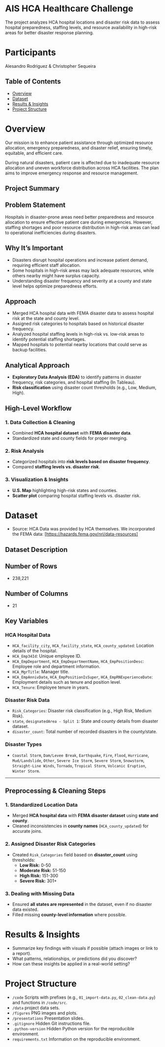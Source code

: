 # AIS HCA Healthcare Challenge
The project analyzes HCA hospital locations and disaster risk data to assess hospital preparedness, staffing levels, and resource availability in high-risk areas for better disaster response planning.

# Participants
Alesandro Rodriguez
&
Christopher Sequeira

## Table of Contents
- [Overview](#Overview)
- [Dataset](#dataset)
- [Results & Insights](#results--insights)
- [Project Structure](#project-structure)

# Overview
Our mission is to enhance patient assistance through optimized resource allocation, emergency preparedness, and disaster relief, ensuring timely, equitable, and efficient care.

During natural disasters, patient care is affected due to inadequate resource allocation and uneven workforce distribution across HCA facilities. The plan aims to improve emergency response and resource management.

## Project Summary  

## Problem Statement  
Hospitals in disaster-prone areas need better preparedness and resource allocation to ensure effective patient care during emergencies. However, staffing shortages and poor resource distribution in high-risk areas can lead to operational inefficiencies during disasters.  

## Why It’s Important  
- Disasters disrupt hospital operations and increase patient demand, requiring efficient staff allocation.  
- Some hospitals in high-risk areas may lack adequate resources, while others nearby might have surplus capacity.  
- Understanding disaster frequency and severity at a county and state level helps optimize preparedness efforts.  

## Approach  
- Merged HCA hospital data with FEMA disaster data to assess hospital risk at the state and county level.  
- Assigned risk categories to hospitals based on historical disaster frequency.  
- Analyzed hospital staffing levels in high-risk vs. low-risk areas to identify potential staffing shortages.  
- Mapped hospitals to potential nearby locations that could serve as backup facilities.  

## Analytical Approach  
- **Exploratory Data Analysis (EDA)** to identify patterns in disaster frequency, risk categories, and hospital staffing (In Tableau).  
- **Risk classification** using disaster count thresholds (e.g., Low, Medium, High).  

## High-Level Workflow  
### 1. Data Collection & Cleaning  
- Combined **HCA hospital dataset** with **FEMA disaster data**.  
- Standardized state and county fields for proper merging.  

### 2. Risk Analysis  
- Categorized hospitals into **risk levels based on disaster frequency**.  
- Compared **staffing levels vs. disaster risk**.  

### 3. Visualization & Insights  
- **U.S. Map** highlighting high-risk states and counties.  
- **Scatter plot** comparing hospital staffing levels vs. disaster risk.   

# Dataset
- Source: HCA Data was provided by HCA themselves. We incorporated the FEMA data: [https://hazards.fema.gov/nri/data-resources] 

## Dataset Description  

## Number of Rows  
- 238,221  

## Number of Columns  
- 21  

## Key Variables  

### **HCA Hospital Data**  
- `HCA_facility_city`, `HCA_facility_state`, `HCA_county_updated`: Location details of the hospital.  
- `HCA_Emp34Id`: Unique employee ID.  
- `HCA_EmpDepartment`, `HCA_EmpDepartmentName`, `HCA_EmpPositionDesc`: Employee role and department information.  
- `HCA_MgrTitle`: Manager title.  
- `HCA_EmpAnnivDate`, `HCA_EmpPositionIsSuper`, `HCA_EmpRNExperienceDate`: Employment details such as tenure and position level.  
- `HCA_Tenure`: Employee tenure in years.  

### **Disaster Risk Data**  
- `Risk_Categories`: Disaster risk classification (e.g., High Risk, Medium Risk).  
- `state`, `designatedArea - Split 1`: State and county details from disaster dataset.  
- `disaster_count`: Total number of recorded disasters in the county/state.  

### **Disaster Types**  
- `Coastal Storm`, `Dam/Levee Break`, `Earthquake`, `Fire`, `Flood`, `Hurricane`, `Mud/Landslide`, `Other`, `Severe Ice Storm`, `Severe Storm`, `Snowstorm`, `Straight-Line Winds`, `Tornado`, `Tropical Storm`, `Volcanic Eruption`, `Winter Storm`.  

---

## Preprocessing & Cleaning Steps  

### **1. Standardized Location Data**  
- Merged **HCA hospital data** with **FEMA disaster dataset** using **state and county**.  
- Cleaned inconsistencies in **county names** (`HCA_county_updated`) for accurate joins.  

### **2. Assigned Disaster Risk Categories**  
- Created `Risk_Categories` field based on **disaster_count** using thresholds:  
  - **Low Risk:** 0-50  
  - **Moderate Risk:** 51-150  
  - **High Risk:** 151-300  
  - **Severe Risk:** 301+  

### **3. Dealing with Missing Data**  
- Ensured **all states are represented** in the dataset, even if no disaster data existed.  
- Filled missing **county-level information** where possible.  

# Results & Insights
- Summarize key findings with visuals if possible (attach images or link to a report).
- What patterns, relationships, or predictions did you discover?
- How can these insights be applied in a real-world setting?

# Project Structure
- `/code` Scripts with prefixes (e.g., `01_import-data.py`,
  `02_clean-data.py`) and functions in `/code/src`.
- `/data` project data sets.
- `/figures` PNG images and plots.
- `/presentations` Presentation slides.
- `.gitignore` Hidden Git instructions file.
- `.python-version` Hidden Python version for the reproducible
  environment.
- `requirements.txt` Information on the reproducible environment.

